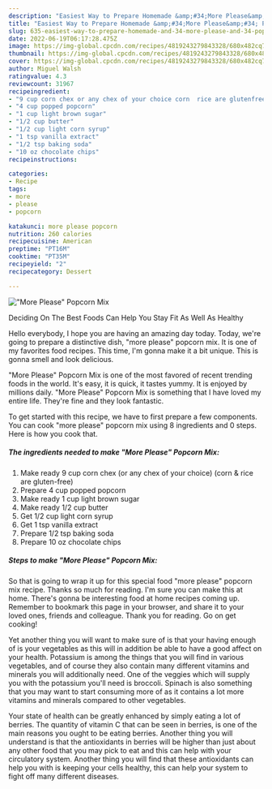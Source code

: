 ```yaml
---
description: "Easiest Way to Prepare Homemade &amp;#34;More Please&amp;#34; Popcorn Mix"
title: "Easiest Way to Prepare Homemade &amp;#34;More Please&amp;#34; Popcorn Mix"
slug: 635-easiest-way-to-prepare-homemade-and-34-more-please-and-34-popcorn-mix
date: 2022-06-19T06:17:28.475Z
image: https://img-global.cpcdn.com/recipes/4819243279843328/680x482cq70/more-please-popcorn-mix-recipe-main-photo.jpg
thumbnail: https://img-global.cpcdn.com/recipes/4819243279843328/680x482cq70/more-please-popcorn-mix-recipe-main-photo.jpg
cover: https://img-global.cpcdn.com/recipes/4819243279843328/680x482cq70/more-please-popcorn-mix-recipe-main-photo.jpg
author: Miguel Walsh
ratingvalue: 4.3
reviewcount: 31967
recipeingredient:
- "9 cup corn chex or any chex of your choice corn  rice are glutenfree"
- "4 cup popped popcorn"
- "1 cup light brown sugar"
- "1/2 cup butter"
- "1/2 cup light corn syrup"
- "1 tsp vanilla extract"
- "1/2 tsp baking soda"
- "10 oz chocolate chips"
recipeinstructions:

categories:
- Recipe
tags:
- more
- please
- popcorn

katakunci: more please popcorn 
nutrition: 260 calories
recipecuisine: American
preptime: "PT16M"
cooktime: "PT35M"
recipeyield: "2"
recipecategory: Dessert

---
```



![&#34;More Please&#34; Popcorn Mix](https://img-global.cpcdn.com/recipes/4819243279843328/680x482cq70/more-please-popcorn-mix-recipe-main-photo.jpg)

Deciding On The Best Foods Can Help You Stay Fit As Well As Healthy

Hello everybody, I hope you are having an amazing day today. Today, we're going to prepare a distinctive dish, &#34;more please&#34; popcorn mix. It is one of my favorites food recipes. This time, I'm gonna make it a bit unique. This is gonna smell and look delicious.



&#34;More Please&#34; Popcorn Mix is one of the most favored of recent trending foods in the world. It's easy, it is quick, it tastes yummy. It is enjoyed by millions daily. &#34;More Please&#34; Popcorn Mix is something that I have loved my entire life. They're fine and they look fantastic.


To get started with this recipe, we have to first prepare a few components. You can cook &#34;more please&#34; popcorn mix using 8 ingredients and 0 steps. Here is how you cook that.

<!--inarticleads1-->

##### The ingredients needed to make &#34;More Please&#34; Popcorn Mix:

1. Make ready 9 cup corn chex (or any chex of your choice) (corn &amp; rice are gluten-free)
1. Prepare 4 cup popped popcorn
1. Make ready 1 cup light brown sugar
1. Make ready 1/2 cup butter
1. Get 1/2 cup light corn syrup
1. Get 1 tsp vanilla extract
1. Prepare 1/2 tsp baking soda
1. Prepare 10 oz chocolate chips




<!--inarticleads2-->

##### Steps to make &#34;More Please&#34; Popcorn Mix:





So that is going to wrap it up for this special food &#34;more please&#34; popcorn mix recipe. Thanks so much for reading. I'm sure you can make this at home. There's gonna be interesting food at home recipes coming up. Remember to bookmark this page in your browser, and share it to your loved ones, friends and colleague. Thank you for reading. Go on get cooking!

Yet another thing you will want to make sure of is that your having enough of is your vegetables as this will in addition be able to have a good affect on your health. Potassium is among the things that you will find in various vegetables, and of course they also contain many different vitamins and minerals you will additionally need. One of the veggies which will supply you with the potassium you'll need is broccoli. Spinach is also something that you may want to start consuming more of as it contains a lot more vitamins and minerals compared to other vegetables.

Your state of health can be greatly enhanced by simply eating a lot of berries. The quantity of vitamin C that can be seen in berries, is one of the main reasons you ought to be eating berries. Another thing you will understand is that the antioxidants in berries will be higher than just about any other food that you may pick to eat and this can help with your circulatory system. Another thing you will find that these antioxidants can help you with is keeping your cells healthy, this can help your system to fight off many different diseases.
